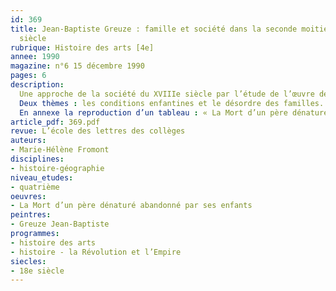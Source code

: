 ```yaml
---
id: 369
title: Jean-Baptiste Greuze : famille et société dans la seconde moitié du XVIIIe
  siècle 
rubrique: Histoire des arts [4e]
annee: 1990
magazine: n°6 15 décembre 1990
pages: 6
description: 
  Une approche de la société du XVIIIe siècle par l’étude de l’œuvre de Greuze…
  Deux thèmes : les conditions enfantines et le désordre des familles.
  En annexe la reproduction d’un tableau : « La Mort d’un père dénaturé abandonné par ses enfants ».
article_pdf: 369.pdf
revue: L’école des lettres des collèges
auteurs:
- Marie-Hélène Fromont
disciplines:
- histoire-géographie
niveau_etudes:
- quatrième
oeuvres:
- La Mort d’un père dénaturé abandonné par ses enfants
peintres:
- Greuze Jean-Baptiste
programmes:
- histoire des arts
- histoire - la Révolution et l’Empire
siecles:
- 18e siècle
---
```

